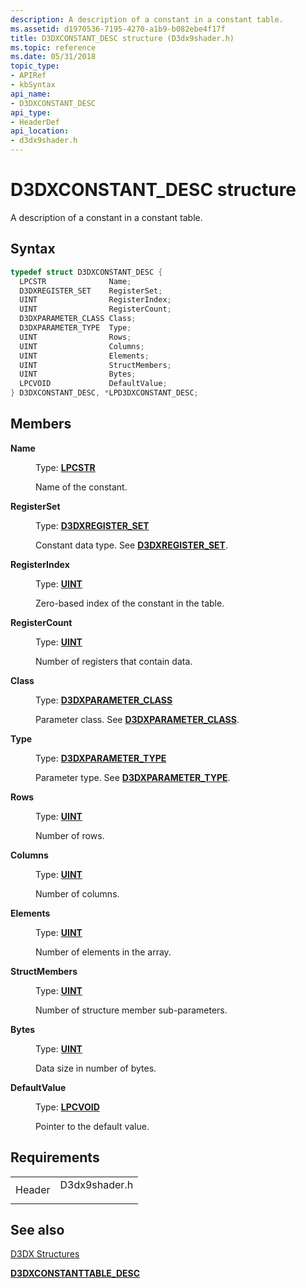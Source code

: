 ```yaml
---
description: A description of a constant in a constant table.
ms.assetid: d1970536-7195-4270-a1b9-b082ebe4f17f
title: D3DXCONSTANT_DESC structure (D3dx9shader.h)
ms.topic: reference
ms.date: 05/31/2018
topic_type: 
- APIRef
- kbSyntax
api_name: 
- D3DXCONSTANT_DESC
api_type: 
- HeaderDef
api_location: 
- d3dx9shader.h
---
```


# D3DXCONSTANT\_DESC structure

A description of a constant in a constant table.

## Syntax


```C++
typedef struct D3DXCONSTANT_DESC {
  LPCSTR              Name;
  D3DXREGISTER_SET    RegisterSet;
  UINT                RegisterIndex;
  UINT                RegisterCount;
  D3DXPARAMETER_CLASS Class;
  D3DXPARAMETER_TYPE  Type;
  UINT                Rows;
  UINT                Columns;
  UINT                Elements;
  UINT                StructMembers;
  UINT                Bytes;
  LPCVOID             DefaultValue;
} D3DXCONSTANT_DESC, *LPD3DXCONSTANT_DESC;
```



## Members

<dl> <dt>

**Name**
</dt> <dd>

Type: **[**LPCSTR**](../winprog/windows-data-types.md)**

</dd> <dd>

Name of the constant.

</dd> <dt>

**RegisterSet**
</dt> <dd>

Type: **[**D3DXREGISTER\_SET**](./d3dxregister-set.md)**

</dd> <dd>

Constant data type. See [**D3DXREGISTER\_SET**](./d3dxregister-set.md).

</dd> <dt>

**RegisterIndex**
</dt> <dd>

Type: **[**UINT**](../winprog/windows-data-types.md)**

</dd> <dd>

Zero-based index of the constant in the table.

</dd> <dt>

**RegisterCount**
</dt> <dd>

Type: **[**UINT**](../winprog/windows-data-types.md)**

</dd> <dd>

Number of registers that contain data.

</dd> <dt>

**Class**
</dt> <dd>

Type: **[**D3DXPARAMETER\_CLASS**](./d3dxparameter-class.md)**

</dd> <dd>

Parameter class. See [**D3DXPARAMETER\_CLASS**](./d3dxparameter-class.md).

</dd> <dt>

**Type**
</dt> <dd>

Type: **[**D3DXPARAMETER\_TYPE**](./d3dxparameter-type.md)**

</dd> <dd>

Parameter type. See [**D3DXPARAMETER\_TYPE**](./d3dxparameter-type.md).

</dd> <dt>

**Rows**
</dt> <dd>

Type: **[**UINT**](../winprog/windows-data-types.md)**

</dd> <dd>

Number of rows.

</dd> <dt>

**Columns**
</dt> <dd>

Type: **[**UINT**](../winprog/windows-data-types.md)**

</dd> <dd>

Number of columns.

</dd> <dt>

**Elements**
</dt> <dd>

Type: **[**UINT**](../winprog/windows-data-types.md)**

</dd> <dd>

Number of elements in the array.

</dd> <dt>

**StructMembers**
</dt> <dd>

Type: **[**UINT**](../winprog/windows-data-types.md)**

</dd> <dd>

Number of structure member sub-parameters.

</dd> <dt>

**Bytes**
</dt> <dd>

Type: **[**UINT**](../winprog/windows-data-types.md)**

</dd> <dd>

Data size in number of bytes.

</dd> <dt>

**DefaultValue**
</dt> <dd>

Type: **[**LPCVOID**](../winprog/windows-data-types.md)**

</dd> <dd>

Pointer to the default value.

</dd> </dl>

## Requirements



|                   |                                                                                          |
|-------------------|------------------------------------------------------------------------------------------|
| Header<br/> | <dl> <dt>D3dx9shader.h</dt> </dl> |



## See also

<dl> <dt>

[D3DX Structures](dx9-graphics-reference-d3dx-structures.md)
</dt> <dt>

[**D3DXCONSTANTTABLE\_DESC**](d3dxconstanttable-desc.md)
</dt> </dl>

 

 
